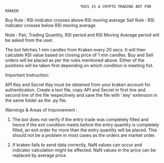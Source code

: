                                       THIS IS A CRYPTO TRADING BOT FOR KRAKEN 
                                      
Buy Rule : RSI inidcator crosses above RSI moving average 
Sell Rule : RSI indicator crosses below RSI moving average

Note : Pair, Trading Quantity, RSI period and RSI Moving Average period will be asked from the user.


The bot fetches 1 min candles from Kraken every 20 secs. It will then calculate RSI value based on closing price of 1 min candles.
Buy and Sell orders will be placed as per the rules mentioned above. Either of the positions will be taken first depending on 
which condition is meeting fist.

Important Instruction:

API Key and Secret Key must be obtained from your kraken account for authentication. Create a text file, copy API and Secret in
first line and second line of the file respectively and save the file with '.key' extension in the same folder as the .py file.
          
Warnings & Areas of Improvement : 

1) The bot does not verify if the entry trade was completely filled and hence if the exit condition meets before the entry
   quantity is completely filled, an exit order for more than the entry quantity will be placed. This should not be a 
   problem in most cases as the orders are market order.

2) If kraken fails to send data correctly, NaN values can occur and indicator calculation might be affected. NaN values 
   in the price can be replaced by average price.
